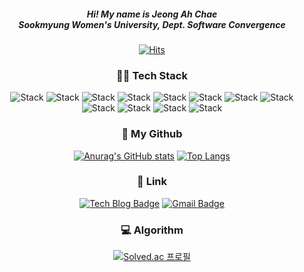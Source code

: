  <div align=center>
 
 

<h5 align="center">
Hi! My name is Jeong Ah Chae<br/>   
Sookmyung Women's University, Dept. Software Convergence     
</h5> 



  [![Hits](https://hits.seeyoufarm.com/api/count/incr/badge.svg?url=https%3A%2F%2Fgithub.com%2Fjokj624)](https://hits.seeyoufarm.com) 




 
<h3 align="center"> 👩‍💻 Tech Stack</h3>   


 

 
 ![Stack](https://img.shields.io/badge/C++-00599C?style=flat-square&logo=C%2B%2B&logoColor=white) ![Stack](https://img.shields.io/badge/HTML-E34F26?style=flat-square&logo=HTML5&logoColor=white) ![Stack](https://img.shields.io/badge/JavaScript-black?style=flat-square&logo=JavaScript&logoColor=white) ![Stack](https://img.shields.io/badge/CSS-1572B6?style=flat-square&logo=CSS3&logoColor=white) ![Stack](https://img.shields.io/badge/React-61DAFB?style=flat-square&logo=React&logoColor=white)  ![Stack](https://img.shields.io/badge/Redux-764ABC?style=flat-square&logo=Redux&logoColor=white) ![Stack](https://img.shields.io/badge/p5.js-ED225D?style=flat-square&logo=p5.js&logoColor=white) ![Stack](https://img.shields.io/badge/Node.js-339933?style=flat-square&logo=Node.js&logoColor=white) ![Stack](https://img.shields.io/badge/Express-000000?style=flat-square&logo=Express&logoColor=white)  ![Stack](https://img.shields.io/badge/MongoDB-47A248?style=flat-square&logo=MongoDB&logoColor=white) ![Stack](https://img.shields.io/badge/Unity-000000?style=flat-square&logo=Unity&logoColor=white) ![Stack](https://img.shields.io/badge/Socket.io-010101?style=flat-square&logo=Socket.io&logoColor=white)


<h3 align="center"> 🥰 My Github</h3>


 
[![Anurag's GitHub stats](https://github-readme-stats.vercel.app/api?username=jokj624&theme=dark)](https://github.com/jokj624)
[![Top Langs](https://github-readme-stats.vercel.app/api/top-langs/?username=jokj624&layout=compact&theme=dark)](https://github.com/jokj624)


<h3 align="center"> 🔗 Link </h3>


 
 [![Tech Blog Badge](http://img.shields.io/badge/-Tech%20blog-black?style=flat-square&logo=github&link=https://iot624.tistory.com/)](https://iot624.tistory.com/)
  [![Gmail Badge](https://img.shields.io/badge/Gmail-d14836?style=flat-square&logo=Gmail&logoColor=white&link=mailto:jokj624@gmail.com)](mailto:jokj624@gmail.com)
 

 
<h3 align="center"> 💻 Algorithm </h3>


 
[![Solved.ac 프로필](http://mazassumnida.wtf/api/pastel/generate_badge?boj=jokj624)](https://solved.ac/jokj624)

</div>

